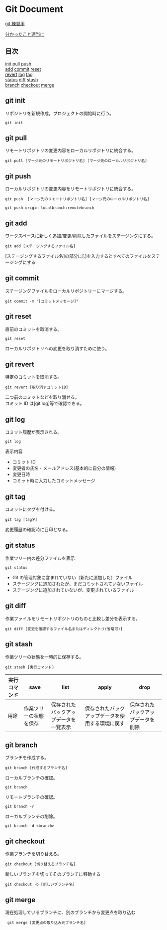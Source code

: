 ﻿# Git Document

[git 練習用](/TEST.md)<br>

[分かったこと適当に](/STUDY.md)<br>

## 目次

[init](#init) [pull](#pull) [push](#push)<br>
[add](#add) [commit](#commit) [reset](#reset)<br>
[revert](#revert) [log](#log) [tag](#tag)<br>
[status](#status) [diff](#diff) [stash](#stash)<br>
[branch](#branch) [checkout](#checkout) [merge](#merge)

<h2 id="init">git init</h2>

リポジトリを新規作成。プロジェクトの開始時に行う。

```
git init
```

<h2 id="pull">git pull</h2>

リモートリポジトリの変更内容をローカルリポジトリに統合する。

```
git pull [マージ元のリモートリポジトリ名] [マージ先のローカルリポジトリ名]
```

<h2 id="push">git push</h2>
ローカルリポジトリの変更内容をリモートリポジトリに統合する。

```
git push  [マージ先のリモートリポジトリ名] [マージ元のローカルリポジトリ名]
```

```
git push origin localbranch:remotebranch
```

<h2 id="add">git add</h2>
ワークスペースに新しく追加/変更/削除したファイルをステージングにする。

```
git add [ステージングするファイル名]
```

[ステージングするファイル名]の部分に[.]を入力するとすべてのファイルをステージングにする

<h2 id="commit">git commit</h2>
ステージングファイルをローカルリポジトリーにマージする。

```
git commit -m "[コミットメッセージ]"
```

<h2 id="reset">git reset</h2>
直前のコミットを取消する。

```
git reset
```

ローカルリポジトリへの変更を取り消すために使う。

<h2 id="revert">git revert</h2>
特定のコミットを取消する。

```
git revert [取り消すコミットID]
```

二つ前のコミットなどを取り消せる。<br>
コミット ID は[git log]等で確認できる。

<h2 id="log">git log</h2>
コミット履歴が表示される。

```
git log
```

表示内容

- コミット ID
- 変更者の氏名・メールアドレス(基本的に自分の情報)
- 変更日時
- コミット時に入力したコミットメッセージ

<h2 id="tag">git tag</h2>
コミットにタグを付ける。

```
git tag [tag名]
```

変更履歴の確認時に目印となる。

<h2 id="status">git status</h2>
作業ツリー内の差分ファイルを表示

```
git status
```

- Git の管理対象に含まれていない（新たに追加した）ファイル
- ステージングに追加されたが、まだコミットされていないファイル
- ステージングに追加されていないが、変更されているファイル

<h2 id="diff">git diff</h2>
作業ファイルをリモートリポジトリのものと比較し差分を表示する。

```
git diff [変更を確認するファイル名またはディレクトリ(省略可)]
```

<h2 id="stash">git stash</h2>
作業ツリーの状態を一時的に保存する。

```
git stash [実行コマンド]
```

| 実行コマンド | save                   | list                                   | apply                                            | drop                               |
| ------------ | ---------------------- | -------------------------------------- | ------------------------------------------------ | ---------------------------------- |
| 用途         | 作業ツリーの状態を保存 | 保存されたバックアップデータを一覧表示 | 保存されたバックアップデータを使用する環境に戻す | 保存されたバックアップデータを削除 |

<h2 id="branch">git branch</h2>
ブランチを作成する。

```
git branch [作成するブランチ名]
```

ローカルブランチの確認。

```
git branch
```

リモートブランチの確認。

```
git branch -r
```

ローカルブランチの削除。

```
git branch -d <branch>
```

<h2 id="checkout">git checkout</h2>
作業ブランチを切り替える。

```
git checkout [切り替えるブランチ名]
```

新しいブランチを切ってそのブランチに移動する

```
git checkout -b [新しいブランチ名]
```

<h2 id="merge">git merge</h2>
現在処理しているブランチに、別のブランチから変更点を取り込む

```
 git merge [変更点の取り込み元ブランチ名]
```
